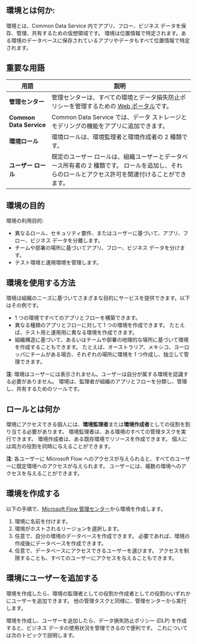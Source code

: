 ## <a name="what-is-an-environment"></a>環境とは何か:
環境とは、Common Data Service 内でアプリ、フロー、ビジネス データを保存、管理、共有するための仮想領域です。 環境は位置情報で特定されます。ある環境のデータベースに保存されているアプリやデータもすべて位置情報で特定されます。  

## <a name="terms-you-should-get-familiar-with"></a>重要な用語

| **用語** | **説明** |
| --- | --- |
| **管理センター** |管理センターは、すべての環境とデータ損失防止ポリシーを管理するための [Web ポータル](https://admin.flow.microsoft.com)です。 |
| **Common Data Service** |Common Data Service では、データ ストレージとモデリングの機能をアプリに追加できます。 |
| **環境ロール** |環境ロールは、環境監理者と環境作成者の 2 種類です。 |
| **ユーザー ロール** |既定のユーザー ロールは、組織ユーザーとデータベース所有者の 2 種類です。 ロールを追加し、それらのロールとアクセス許可を関連付けることができます。 |

## <a name="purposes-for-an-environment"></a>環境の目的
環境の利用目的:  

* 異なるロール、セキュリティ要件、またはユーザーに基づいて、アプリ、フロー、ビジネス データを分離します。  
* チームや部署の場所に基づいてアプリ、フロー、ビジネス データを分けます。
* テスト環境と運用環境を管理します。  

## <a name="how-to-use-environments"></a>環境を使用する方法
環境は組織のニーズに基づいてさまざまな目的にサービスを提供できます。以下はその例です。  

* 1 つの環境ですべてのアプリとフローを構築できます。 
* 異なる種類のアプリとフローに対して 1 つの環境を作成できます。 たとえば、テスト用と運用用に異なる環境を作成できます。  
* 組織構造に基づいて、あるいはチームや部署の地理的な場所に基づいて環境を作成することもできます。 たとえば、オーストラリア、メキシコ、ヨーロッパにチームがある場合、それぞれの場所に環境を 1 つ作成し、独立して管理できます。  

**注**: 環境はユーザーには表示されません。ユーザーは自分が属する環境を認識する必要がありません。 環境は、監理者が組織のアプリとフローを分類し、管理し、共有するためのツールです。  

## <a name="what-are-roles"></a>ロールとは何か
環境にアクセスできる個人には、**環境監理者**または**環境作成者**としての役割を割り当てる必要があります。 環境監理者は、ある環境のすべての管理タスクを実行できます。 環境作成者は、ある既存環境でリソースを作成できます。 個人には両方の役割を同時に与えることができます。  

**注**: 各ユーザーに Microsoft Flow へのアクセスが与えられると、すべてのユーザーに既定環境へのアクセスが与えられます。 ユーザーには、複数の環境へのアクセスを与えることができます。  

## <a name="create-an-environment"></a>環境を作成する
以下の手順で、[Microsoft Flow 管理センター](https://admin.flow.microsoft.com)から環境を作成します。  

1. 環境に名前を付けます。
2. 環境がホストされるリージョンを選択します。
3. 任意で、自分の環境のデータベースを作成できます。 必要であれば、環境の作成後にデータベースを作成できます。
4. 任意で、データベースにアクセスできるユーザーを選びます。 アクセスを制限することも、すべてのユーザーにアクセスを与えることもできます。 

## <a name="add-users-to-an-environment"></a>環境にユーザーを追加する
環境を作成したら、環境の監理者としての役割か作成者としての役割のいずれかにユーザーを追加できます。 他の管理タスクと同様に、管理センターから実行します。  

環境を作成し、ユーザーを追加したら、データ損失防止ポリシー (DLP) を作成すると、ビジネス データの使用状況を管理できるので便利です。 これについては次のトピックで説明します。 

